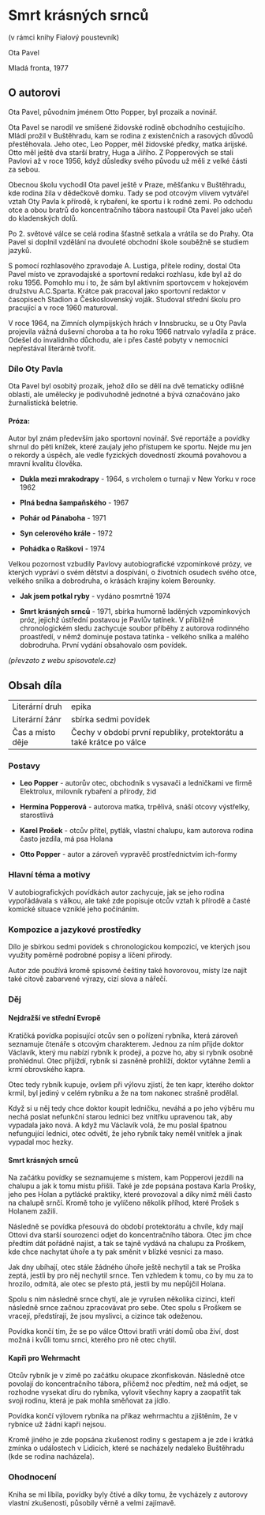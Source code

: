 # Smrt krásných srnců

(v rámci knihy Fialový poustevník)

Ota Pavel

Mladá fronta, 1977

## O autorovi

Ota Pavel, původním jménem Otto Popper, byl prozaik a novinář.

Ota Pavel se narodil ve smíšené židovské rodině obchodního cestujícího. Mládí prožil v Buštěhradu, kam se rodina z existenčních a rasových důvodů přestěhovala. Jeho otec, Leo Popper, měl židovské předky, matka árijské. Otto měl ještě dva starší bratry, Huga a Jiřího. Z Popperových se stali Pavlovi až v roce 1956, když důsledky svého původu už měli z velké části za sebou.

Obecnou školu vychodil Ota pavel ještě v Praze, měšťanku v Buštěhradu, kde rodina žila v dědečkově domku. Tady se pod otcovým vlivem vytvářel vztah Oty Pavla k přírodě, k rybaření, ke sportu i k rodné zemi. Po odchodu otce a obou bratrů do koncentračního tábora nastoupil Ota Pavel jako učeň do kladenských dolů.

Po 2. světové válce se celá rodina šťastně setkala a vrátila se do Prahy. Ota Pavel si doplnil vzdělání na dvouleté obchodní škole souběžně se studiem jazyků.

S pomocí rozhlasového zpravodaje A. Lustiga, přítele rodiny, dostal Ota Pavel místo ve zpravodajské a sportovní redakci rozhlasu, kde byl až do roku 1956. Pomohlo mu i to, že sám byl aktivním sportovcem v hokejovém družstvu A.C.Sparta. Krátce pak pracoval jako sportovní redaktor v časopisech Stadion a Československý voják. Studoval střední školu pro pracující a v roce 1960 maturoval.

V roce 1964, na Zimních olympijských hrách v Innsbrucku, se u Oty Pavla projevila vážná duševní choroba a ta ho roku 1966 natrvalo vyřadila z práce. Odešel do invalidního důchodu, ale i přes časté pobyty v nemocnici nepřestával literárně tvořit.

### Dílo Oty Pavla

Ota Pavel byl osobitý prozaik, jehož dílo se dělí na dvě tematicky odlišné oblasti, ale umělecky je podivuhodně jednotné a bývá označováno jako žurnalistická beletrie.

#### Próza:

Autor byl znám především jako sportovní novinář. Své reportáže a povídky shrnul do pěti knížek, které zaujaly jeho přístupem ke sportu. Nejde mu jen o rekordy a úspěch, ale vedle fyzických dovedností zkoumá povahovou a mravní kvalitu člověka.

- **Dukla mezi mrakodrapy** - 1964, s vrcholem o turnaji v New Yorku v roce 1962

- **Plná bedna šampaňského** - 1967

- **Pohár od Pánaboha** - 1971

- **Syn celerového krále** - 1972

- **Pohádka o Raškovi** - 1974

Velkou pozornost vzbudily Pavlovy autobiografické vzpomínkové prózy, ve kterých vypráví o svém dětství a dospívání, o životních osudech svého otce, velkého snílka a dobrodruha, o krásách krajiny kolem Berounky.

- **Jak jsem potkal ryby** - vydáno posmrtně 1974

- **Smrt krásných srnců** - 1971, sbírka humorně laděných vzpomínkových próz, jejichž ústřední postavou je Pavlův tatínek. V přibližně chronologickém sledu zachycuje soubor příběhy z autorova rodinného proastředí, v němž dominuje postava tatínka - velkého snílka a malého dobrodruha. První vydání obsahovalo osm povídek.

*(převzato z webu spisovatele.cz)*

## Obsah díla

|||
|-------------------|------|
|Literární druh|epika|
|Literární žánr|sbírka sedmi povídek|
|Čas a místo děje|Čechy v období první republiky, protektorátu a také krátce po válce|

### Postavy

- **Leo Popper** - autorův otec, obchodník s vysavači a ledničkami ve firmě Elektrolux, milovník rybaření a přírody, žid

- **Hermína Popperová** - autorova matka, trpělivá, snáší otcovy výstřelky, starostlivá

- **Karel Prošek** - otcův přítel, pytlák, vlastní chalupu, kam autorova rodina často jezdila, má psa Holana

- **Otto Popper** - autor a zároveň vypravěč prostřednictvím ich-formy

### Hlavní téma a motivy

V autobiografických povídkách autor zachycuje, jak se jeho rodina vypořádávala s válkou, ale také zde popisuje otcův vztah k přírodě a časté komické situace vzniklé jeho počínáním.

### Kompozice a jazykové prostředky

Dílo je sbírkou sedmi povídek s chronologickou kompozicí, ve kterých jsou využity poměrně podrobné popisy a líčení přírody.

Autor zde používá kromě spisovné češtiny také hovorovou, místy lze najít také citově zabarvené výrazy, cizí slova a nářečí.

### Děj

#### Nejdražší ve střední Evropě

Kratičká povídka popisující otcův sen o pořízení rybníka, která zároveň seznamuje čtenáře s otcovým charakterem. Jednou za ním přijde doktor Václavík, který mu nabízí rybník k prodeji, a pozve ho, aby si rybník osobně prohlédnul. Otec přijíždí, rybník si zasněně prohlíží, doktor vytáhne žemli a krmí obrovského kapra.

Otec tedy rybník kupuje, ovšem při výlovu zjistí, že ten kapr, kterého doktor krmil, byl jediný v celém rybníku a že na tom nakonec strašně prodělal.

Když si u něj tedy chce doktor koupit ledničku, neváhá a po jeho výběru mu nechá poslat nefunkční starou lednici bez vnitřku upravenou tak, aby vypadala jako nová. A když mu Václavík volá, že mu poslal špatnou nefungující lednici, otec odvětí, že jeho rybník taky neměl vnitřek a jinak vypadal moc hezky.  

#### Smrt krásných srnců

Na začátku povídky se seznamujeme s místem, kam Popperovi jezdili na chalupu a jak k tomu místu přišli. Také je zde popsána postava Karla Prošky, jeho pes Holan a pytlácké praktiky, které provozoval a díky nimž měli často na chalupě srnčí. Kromě toho je vylíčeno několik příhod, které Prošek s Holanem zažili.

Následně se povídka přesouvá do období protektorátu a chvíle, kdy mají Ottovi dva starší sourozenci odjet do koncentračního tábora. Otec jim chce předtím dát pořádně najíst, a tak se tajně vydává na chalupu za Proškem, kde chce nachytat úhoře a ty pak směnit v blízké vesnici za maso.

Jak dny ubíhají, otec stále žádného úhoře ještě nechytil a tak se Proška zeptá, jestli by pro něj nechytil srnce. Ten vzhledem k tomu, co by mu za to hrozilo, odmítá, ale otec se přesto ptá, jestli by mu nepůjčil Holana.

Spolu s ním následně srnce chytí, ale je vyrušen několika cizinci, kteří následně srnce začnou zpracovávat pro sebe. Otec spolu s Proškem se vracejí, předstírají, že jsou myslivci, a cizince tak odeženou.

Povídka končí tím, že se po válce Ottovi bratři vrátí domů oba živí, dost možná i kvůli tomu srnci, kterého pro ně otec chytil.

#### Kapři pro Wehrmacht

Otcův rybník je v zimě po začátku okupace zkonfiskován. Následně otce povolají do koncentračního tábora, přičemž noc předtím, než má odjet, se rozhodne vysekat díru do rybníka, vylovit všechny kapry a zaopatřit tak svoji rodinu, která je pak mohla směňovat za jídlo.

Povídka končí výlovem rybníka na příkaz wehrmachtu a zjištěním, že v rybníce už žádní kapři nejsou.

Kromě jiného je zde popsána zkušenost rodiny s gestapem a je zde i krátká zmínka o událostech v Lidicích, které se nacházely nedaleko Buštěhradu (kde se rodina nacházela).


### Ohodnocení

Kniha se mi líbila, povídky byly čtivé a díky tomu, že vycházely z autorovy vlastní zkušenosti, působily věrně a velmi zajímavě.

